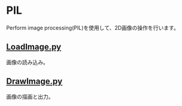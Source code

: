 # PIL

Perform image processing(PIL)を使用して、2D画像の操作を行います。    

## [LoadImage.py](./LoadImage.py)    

画像の読み込み。      

## [DrawImage.py](./DrawImage.py)    

画像の描画と出力。     
